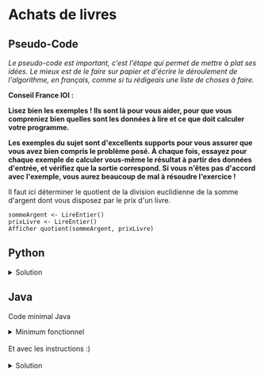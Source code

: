 # Achats de livres

## Pseudo-Code

_Le pseudo-code est important, c'est l'étape qui permet de mettre à plat ses idées. Le mieux est de le faire sur papier et d'écrire le déroulement de l'algorithme, en français, comme si tu rédigeais une liste de choses à faire._

**Conseil France IOI :**

**Lisez bien les exemples ! Ils sont là pour vous aider, pour que vous compreniez bien quelles sont les données à lire et ce que doit calculer votre programme.**

**Les exemples du sujet sont d'excellents supports pour vous assurer que vous avez bien compris le problème posé. À chaque fois, essayez pour chaque exemple de calculer vous-même le résultat à partir des données d'entrée, et vérifiez que la sortie correspond. Si vous n'êtes pas d'accord avec l'exemple, vous aurez beaucoup de mal à résoudre l'exercice !**

Il faut ici déterminer le quotient de la division euclidienne de la somme d'argent dont vous disposez par le prix d'un livre. 

```
sommeArgent <- LireEntier()
prixLivre <- LireEntier()
Afficher quotient(sommeArgent, prixLivre) 
```

## Python

<details>
  <summary>Solution</summary>

```Python
sommeArgent = int(input())
prixLivre = int(input())
print(sommeArgent // prixLivre)
```

</details>

## Java

Code minimal Java

<details>
  <summary>Minimum fonctionnel</summary>

```Java
  class Main {
    public static void main(String[] args) {
      // ton code ici
    }
  }
```

</details>

</br>
Et avec les instructions :)
</br>
</br>

<details>
  <summary>Solution</summary>


```Java
import algorea.Scanner;
class Main
{
   public static void main(String[] args)
   {
      Scanner entrée = new Scanner(System.in);
      int sommeArgent = entrée.nextInt();
      int prixLivre = entrée.nextInt();
      System.out.println(sommeArgent / prixLivre);
   }
}
```

</details>
